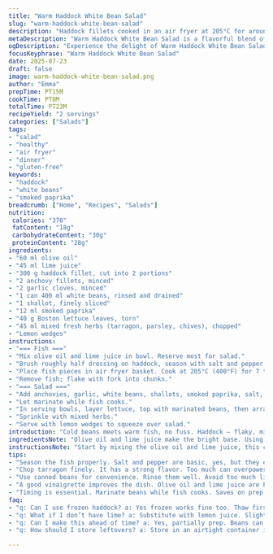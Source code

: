 ```yaml
---
title: "Warm Haddock White Bean Salad"
slug: "warm-haddock-white-bean-salad"
description: "Haddock fillets cooked in an air fryer at 205°C for around 8 minutes, then flaked. White beans marinated with anchovy paste, garlic, shallots, and smoked paprika. Mixed with torn Boston lettuce and fresh herbs like tarragon and parsley. Dressed with a citrusy vinaigrette of olive oil and lime juice. Served with lemon wedges to squeeze over. No nuts, dairy, gluten or eggs."
metaDescription: "Warm Haddock White Bean Salad is a flavorful blend of flaky fish, marinated beans, and fresh greens. Perfect for a light meal."
ogDescription: "Experience the delight of Warm Haddock White Bean Salad. Fresh, zesty, and packed with protein, it's a must-try."
focusKeyphrase: "Warm Haddock White Bean Salad"
date: 2025-07-23
draft: false
image: warm-haddock-white-bean-salad.png
author: "Emma"
prepTime: PT15M
cookTime: PT8M
totalTime: PT23M
recipeYield: "2 servings"
categories: ["Salads"]
tags:
- "salad"
- "healthy"
- "air fryer"
- "dinner"
- "gluten-free"
keywords:
- "haddock"
- "white beans"
- "smoked paprika"
breadcrumb: ["Home", "Recipes", "Salads"]
nutrition: 
 calories: "370"
 fatContent: "18g"
 carbohydrateContent: "30g"
 proteinContent: "28g"
ingredients:
- "60 ml olive oil"
- "45 ml lime juice"
- "300 g haddock fillet, cut into 2 portions"
- "2 anchovy fillets, minced"
- "2 garlic cloves, minced"
- "1 can 400 ml white beans, rinsed and drained"
- "1 shallot, finely sliced"
- "12 ml smoked paprika"
- "40 g Boston lettuce leaves, torn"
- "45 ml mixed fresh herbs (tarragon, parsley, chives), chopped"
- "Lemon wedges"
instructions:
- "=== Fish ==="
- "Mix olive oil and lime juice in bowl. Reserve most for salad."
- "Brush roughly half dressing on haddock, season with salt and pepper."
- "Place fish pieces in air fryer basket. Cook at 205°C (400°F) for 7 to 9 minutes, longer if thick."
- "Remove fish; flake with fork into chunks."
- "=== Salad ==="
- "Add anchovies, garlic, white beans, shallots, smoked paprika, salt, and pepper to remaining dressing. Stir well."
- "Let marinate while fish cooks."
- "In serving bowls, layer lettuce, top with marinated beans, then arrange flaked haddock on top."
- "Sprinkle with mixed herbs."
- "Serve with lemon wedges to squeeze over salad."
introduction: "Cold beans meets warm fish, no fuss. Haddock — flaky, mild — air fried. Brushed with lime oil, light, bright. Anchovies ground down, sharpness hidden in smooth beans. Shallots give a bit of crunch, garlic punches through. Smoked paprika twists smoky into the mix, sweet yet deep. Boston lettuce torn, crisp and fresh. Herbs chopped, mingling with mint replaced by tarragon — subtle anise. Citrus laces everything, lemon wedges squeezed at the table. Quick, clean, packed with protein and fibre. No gluten, lactose, eggs, nuts. Just air fryer and a bowl. Simple layers, textural pockets. Fork in. Fish flakes, beans smooth, lettuce crisp. Each bite different. Warm-white beans, zingy oil, herbal freshness. No leftovers here."
ingredientsNote: "Olive oil and lime juice make the bright base. Using lime instead of lemon adds a zestier citrus note that pairs well with smoked paprika. Replace anchovy fillets with 12 ml anchovy paste — easier to dissolve evenly into the dressing. Smoked paprika takes the place of sweet paprika to add subtle smokiness and complexity. Boston lettuce stays for crunch and color, but swap mint for tarragon for a more aromatic herbal touch — tarragon’s anise flavor contrasts the fish smoothly. Shallots add mild sharpness and crunch; garlic boosts pungency with raw garlic providing a punch. Use canned white beans (navy or cannellini) drained well to soak the dressing. Measure herbs finely chopped and keep lemon wedges on hand so diners brighten the plate to taste."
instructionsNote: "Start by mixing the olive oil and lime juice, this citrus-oil base brightens both fish and beans. Reserve most of it for marinating the beans later. Brush the fish lightly with half this dressing, season simply with salt and pepper. Then cook in a preheated air fryer at a slightly higher 205°C for around 7 to 9 minutes, adjusting time for the thickness of your fillets. Flake the fish gently when done, keeping chunks intact for texture. Meanwhile, to the remaining dressing add minced anchovy paste (or chopped anchovy fillets), garlic, smoked paprika, shallots, and white beans. This blend marinates while the fish cooks, allowing flavors to marry. Build the salad bowls with torn Boston lettuce first — a base of fresh crunch. Spoon on the bean mixture, then add flaked haddock on top. Scatter the mixed herbs last for freshness and aroma. Serve with lemon wedges for optional acidity. Timing overlaps well — marinate beans as fish cooks to save time. Forks in."
tips:
- "Season the fish properly. Salt and pepper are basic, yes, but they elevate the flavor. Brush on the lime oil well. That helps too. Marinating beans adds plenty of flavor. Just time it right for the best taste. Smoked paprika gives depth. Heavy dose brings warmth to the dish."
- "Chop tarragon finely. It has a strong flavor. Too much can overpower. Mix it well with other herbs. Balance is key. Shallots and garlic add nice contrast. Shallots are milder. Garlic brings punch. Use both. Keep texture in mind. Crisp lettuce balances soft fish. Fresh contrasts."
- "Use canned beans for convenience. Rinse them well. Avoid too much liquid. You want a nice, absorbing texture. Flaked fish should stay chunky. Don’t tear too small. It needs to stand out in the salad. Layer ingredients thoughtfully. First the lettuce, then beans, fish on top."
- "A good vinaigrette improves the dish. Olive oil and lime juice are bright. Adjust ratios to taste. Preference matters here. Lemon wedges are optional at serving. Fresh squeeze can enhance flavors directly. Keep in mind acidity is vital. Balance it with the beans."
- "Timing is essential. Marinate beans while fish cooks. Saves on prep. Cook fish just enough. Don’t overdo it. Aim for flakiness. Timing overlaps perfectly."
faq:
- "q: Can I use frozen haddock? a: Yes frozen works fine too. Thaw first. Cook slightly longer though. Adjust air fryer time accordingly. Just ensure it flakes easily."
- "q: What if I don’t have lime? a: Substitute with lemon juice. Slightly different flavor but still good. Orange juice can work too. More sweetness though. Experiment and see what you like."
- "q: Can I make this ahead of time? a: Yes, partially prep. Beans can marinate earlier. Store separately. Fresh lettuce stays crisp longer if added just before eating. Keep fish for last."
- "q: How should I store leftovers? a: Store in an airtight container in the fridge. Best within a day or two. Freshness fades quickly. Beans stay good longer than fish."

---
```

